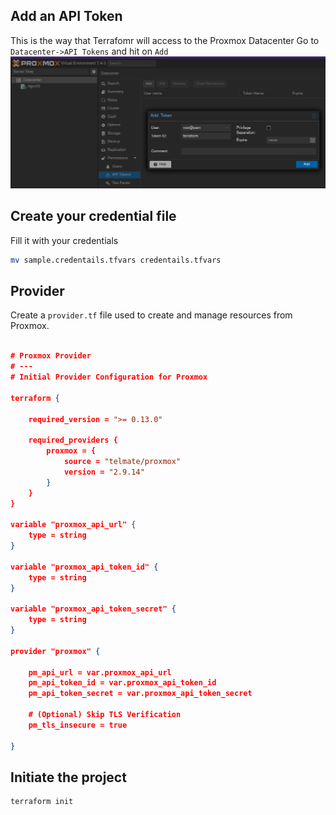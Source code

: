 
## Add an API Token
This is the way that Terrafomr will access to the Proxmox Datacenter
Go to `Datacenter->API Tokens` and hit on `Add`
![token](images/token.png)

## Create your credential file
Fill it with your credentials
```bash
mv sample.credentails.tfvars credentails.tfvars
```

## Provider
Create a `provider.tf` file used to create and manage resources from Proxmox.
```json

# Proxmox Provider
# ---
# Initial Provider Configuration for Proxmox

terraform {

    required_version = ">= 0.13.0"

    required_providers {
        proxmox = {
            source = "telmate/proxmox"
            version = "2.9.14"
        }
    }
}

variable "proxmox_api_url" {
    type = string
}

variable "proxmox_api_token_id" {
    type = string
}

variable "proxmox_api_token_secret" {
    type = string
}

provider "proxmox" {

    pm_api_url = var.proxmox_api_url
    pm_api_token_id = var.proxmox_api_token_id
    pm_api_token_secret = var.proxmox_api_token_secret

    # (Optional) Skip TLS Verification
    pm_tls_insecure = true

}
```

## Initiate the project
```bash
terraform init
```

## 